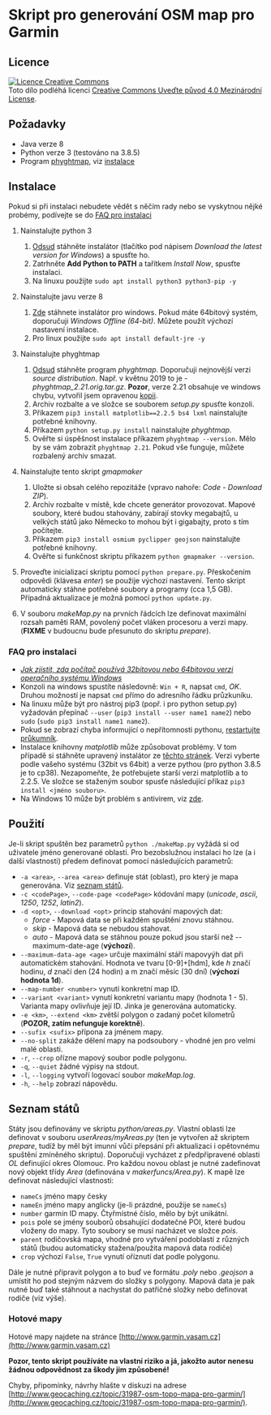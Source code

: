 # Skript pro generování OSM map pro Garmin

## Licence
[![Licence Creative Commons](https://i.creativecommons.org/l/by/4.0/88x31.png)](http://creativecommons.org/licenses/by/4.0/)  
Toto dílo podléhá licenci [Creative Commons Uveďte původ 4.0 Mezinárodní License](http://creativecommons.org/licenses/by/4.0/).

## Požadavky
* Java verze 8
* Python verze 3 (testováno na 3.8.5)
* Program [phyghtmap](http://katze.tfiu.de/projects/phyghtmap/), viz [instalace](#Instalace)
<!-- * Program [osmium](https://osmcode.org/osmium-tool/) -->

## Instalace
Pokud si při instalaci nebudete vědět s něčím rady nebo se vyskytnou nějké probémy, podívejte se do [FAQ pro instalaci](#faq-pro-instalaci)

1) Nainstalujte python 3
    1) [Odsud](https://www.python.org/downloads/) stáhněte instalátor (tlačítko pod nápisem *Download the latest version for Windows*) a spusťte ho.
    2) Zatrhněte **Add Python to PATH** a tařítkem *Install Now*, spusťte instalaci.
    3) Na linuxu použijte `sudo apt install python3 python3-pip -y`

2) Nainstalujte javu verze 8
	1) [Zde](https://www.java.com/en/download/manual.jsp) stáhnete instalátor pro windows. Pokud máte 64bitový systém, doporučuji *Windows Offline (64-bit)*. Můžete použít výchozí nastavení instalace.
	2) Pro linux použijte `sudo apt install default-jre -y`

3) Nainstalujte phyghtmap
	1) [Odsud](http://katze.tfiu.de/projects/phyghtmap/download.html) stáhněte program *phyghtmap*. Doporučuji nejnovější verzi *source distribution*. Např. v květnu 2019 to je -*phyghtmap_2.21.orig.tar.gz*. **Pozor**, verze 2.21 obsahuje ve windows chybu, vytvořil jsem opravenou [kopii](http://www.garmin.vasam.cz/downloads/phyghtmap-2.21_fixed.zip).
	2) Archiv rozbalte a ve složce se souborem *setup.py* spusťte konzoli.
	3) Příkazem `pip3 install matplotlib==2.2.5 bs4 lxml` nainstalujte potřebné knihovny.
	4) Příkazem `python setup.py install` nainstalujte *phyghtmap*.
	5) Ověřte si úspěšnost instalace příkazem `phyghtmap --version`. Mělo by se vám zobrazit `phyghtmap 2.21`. Pokud vše funguje, můžete rozbalený archiv smazat.

4) Nainstalujte tento skript *gmapmaker*
	1) Uložte si obsah celého repozitáže (vpravo nahoře: *Code* - *Download ZIP*).
	2) Archiv rozbalte v místě, kde chcete generátor provozovat. Mapové soubory, které budou stahovány, zabírají stovky megabajtů, u velkých států jako Německo to mohou být i gigabajty, proto s tím počítejte.
	3) Příkazem `pip3 install osmium pyclipper geojson` nainstalujte potřebné knihovny.
	4) Ověřte si funkčnost skriptu příkazem `python gmapmaker --version`.

5) Proveďte inicializaci skriptu pomocí `python prepare.py`. Přeskočením odpovědi (klávesa *enter*) se použije výchozí nastavení. Tento skript automaticky stáhne potřebné soubory a programy (cca 1,5 GB). Případná aktualizace je možná pomocí `python update.py`.

6) V souboru *makeMap.py* na prvních řádcích lze definovat maximální rozsah paměti RAM, povolený počet vláken procesoru a verzi mapy. (**FIXME** v budoucnu bude přesunuto do skriptu *prepare*).

### FAQ pro instalaci
* [*Jak zjistit, zda počítač používá 32bitovou nebo 64bitovou verzi operačního systému Windows*](https://support.microsoft.com/cs-cz/help/827218/how-to-determine-whether-a-computer-is-running-a-32-bit-version-or-64)
* Konzoli na windows spustíte následovně: `Win + R`, napsat `cmd`, *OK*. Druhou možností je napsat `cmd` přímo do adresního řádku průzkuníku.
* Na linuxu může být pro nástroj pip3 (popř. i pro python setup.py) vyžadován přepínač `--user` (`pip3 install --user name1 name2`) nebo `sudo` (`sudo pip3 install name1 name2`).
* Pokud se zobrazí chyba informující o nepřítomnosti pythonu, [restartujte průkumník](https://wintip.cz/425-jak-restartovat-pruzkumnik-windows-proces-explorer-exe).
* Instalace knihovny *matplotlib* může způsobovat problémy. V tom případě si stáhněte upravený instalátor ze [těchto stránek](https://www.lfd.uci.edu/~gohlke/pythonlibs/#matplotlib). Verzi vyberte podle vašeho systému (32bit vs 64bit) a verze pythou (pro python 3.8.5 je to cp38). Nezapomeňte, že potřebujete starší verzi matplotlib a to 2.2.5. Ve složce se staženým soubor spusťe následující příkaz `pip3 install <jméno souboru>`.
* Na Windows 10 může být problém s antivirem, viz [zde](https://github.com/VasaMM/OSM-Garmin-Maps-by-VasaM/issues/2#issuecomment-532711693).


## Použití
Je-li skript spuštěn bez parametrů `python ./makeMap.py` vyžádá si od uživatele jméno generované oblasti. Pro bezobslužnou instalaci ho lze (a i další vlastnosti) předem definovat pomocí následujících parametrů:
* `-a <area>`, `--area <area>` definuje stát (oblast), pro který je mapa generována. Viz [seznam států](https://github.com/VasaMM/OSM-Garmin-Maps-by-VasaM/blob/dev/makerfuncs/states.py).
* `-c <codePage>`, `--code-page <codePage>` kódování mapy (*unicode*, *ascii*, *1250*, *1252*, *latin2*).
* `-d <opt>`, `--download <opt>` princip stahování mapových dat:
	* *force* - Mapová data se při každém spuštění znovu stáhnou.
	* *skip* - Mapová data se nebudou stahovat.
	* *auto* - Mapová data se stáhnou pouze pokud jsou starší než --maximum-date-age (**výchozí**).
* `--maximum-data-age <age>` určuje maximální stáří mapovyýh dat při automatickém stahování. Hodnota ve tvaru [0-9]+[hdm], kde *h* značí hodinu, *d* značí den (24 hodin) a m značí měsíc (30 dní) (**výchozí hodnota 1d**).
* `--map-number <number>` vynutí konkretní map ID.
* `--variant <variant>` vynutí konkretní variantu mapy (hodnota 1 - 5). Varianta mapy ovlivňuje její ID. Jinka je generována automaticky.
* `-e <km>`, `--extend <km>` zvětší polygon o zadaný počet kilometrů (**POZOR, zatím nefunguje korektně**).
* `--sufix <sufix>` přípona za jménem mapy.
* `--no-split` zakáže dělení mapy na podsoubory - vhodné jen pro velmi malé oblasti.
* `-r`, `--crop` ořízne mapový soubor podle polygonu.
* `-q`, `--quiet` žádné výpisy na stdout.
* `-l`, `--logging` vytvoří logovací soubor *makeMap.log*.
* `-h`, `--help` zobrazí nápovědu.


## Seznam států
Státy jsou definovány ve skriptu *python/areas.py*. Vlastní oblasti lze definovat v souboru *userAreas/myAreas.py* (ten je vytvořen až skriptem *prepare*, tudíž by měl být imunní vůči přepsání při aktualizaci i opětovnému spuštění zmíněného skriptu). Doporučuji vycházet z předpřipravené oblasti *OL* definující okres Olomouc. Pro každou novou oblast je nutné zadefinovat nový objekt třídy *Area* (definována v *makerfuncs/Area.py*). K mapě lze definovat následující vlastnosti:
* `nameCs` jméno mapy česky
* `nameEn` jméno mapy anglicky (je-li prázdné, použije se `nameCs`)
* `number` garmin ID mapy. Čtyřmístné číslo, mělo by být unikátní.
* `pois` pole se jmény souborů obsahující dodatečné POI, které budou vloženy do mapy. Tyto soubory se musí nacházet ve složce *pois*.
* `parent` rodičovská mapa, vhodné pro vytváření podoblastí z různých států (budou automaticky stažena/použita mapová data rodiče)
* `crop` výchozí `False`, `True` vynutí oříznutí dat podle polygonu.

Dále je nutné připravit polygon a to buď ve formátu *.poly* nebo *.geojson* a umístit ho pod stejným názvem do složky s polygony. Mapová data je pak nutné buď také stáhnout a nachystat do patřičné složky nebo definovat rodiče (viz výše). 


### Hotové mapy
Hotové mapy najdete na stránce [http://www.garmin.vasam.cz](http://www.garmin.vasam.cz)


**Pozor, tento skript používáte na vlastní riziko a já, jakožto autor nenesu žádnou odpovědnost za škody jim způsobené!**

Chyby, připomínky, návrhy hlašte v diskuzi na adrese [http://www.geocaching.cz/topic/31987-osm-topo-mapa-pro-garmin/](http://www.geocaching.cz/topic/31987-osm-topo-mapa-pro-garmin/).
